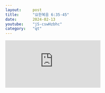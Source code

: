```yaml
---
layout:     post
title:      "요한복음 6:35-45"
date:       2024-02-13
youtube:    "jS-cswHzbhc"
category:   "qt"
---
```


<div class="youtube margin-large">
    <iframe src="https://www.youtube.com/embed/jS-cswHzbhc" title="YouTube video player" frameborder="0" allow="accelerometer; autoplay; clipboard-write; encrypted-media; gyroscope; picture-in-picture; web-share" allowfullscreen></iframe>
</div>